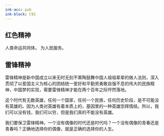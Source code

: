 ```yaml
---
ink-acc: pub
ink-block: C91
---
```

## 红色精神

人类命运共同体。
为人民服务。


## 雷锋精神

雷锋精神是新中国成立以来无时无刻不熏陶鼓舞中国人祖祖辈辈的做人法则，深入贯彻了以爱国主义为核心的团结统一爱好和平勤劳勇敢自强不息的伟大的民族精神，中国梦的实现，需要雷锋精神才能在两个百年之际怦然落地。

这个时代有无数英雄，任何一个国家，任何一个民族，任何历史阶段，是不可能没有英雄的。因为人类对英雄有着本质上的，基因里的一种英雄崇拜情结。所以，我们可以没有钱，我们可以穷，但是我们真的不能没有英雄。

我们要保卫雷锋精神。一个没有偶像的时代还是时代吗？一个没有偶像的青春还是青春吗？正确地选择你的偶像，就是正确的选择你的人生。